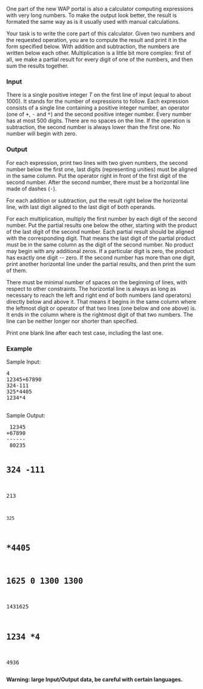 <p>
One part of the new WAP portal is also a&nbsp;calculator computing expressions
with very long numbers. To make the output look better, the result is
formated the same way as is it usually used with manual calculations.

</p><p>
Your task is to write the core part of this calculator. Given two numbers and
the requested operation, you are to compute the result and print it in the
form specified below. With addition and subtraction, the numbers are written
below each other. Multiplication is a&nbsp;little bit more complex: first of all, we
make a&nbsp;partial result for every digit of one of the numbers, and then sum the
results together.

</p><p>
</p><h3>Input</h3>

<p>

There is a&nbsp;single positive integer <var>T</var> on the first line of input (equal to about 1000). It stands
for the number of expressions to follow. Each expression consists of a&nbsp;single
line containing a&nbsp;positive integer number, an&nbsp;operator (one of <tt>+</tt>,
<tt>-</tt> and <tt>*</tt>) and the second positive integer number. Every number has
at most 500&nbsp;digits. There are no spaces on the line. If the operation is
subtraction, the second number is always lower than the first one. No number
will begin with zero.

</p><p>

</p><h3>Output</h3>

<p>
For each expression, print two lines with two given numbers, the second
number below the first one, last digits (representing unities) must be
aligned in the same column. Put the operator right in front of the first
digit of the second number. After the second number, there must be
a&nbsp;horizontal line made of dashes (<tt>-</tt>).

</p><p>
For each addition or subtraction, put the result right below the horizontal
line, with last digit aligned to the last digit of both operands.

</p><p>
For each multiplication, multiply the first number by each digit of the
second number. Put the partial results one below the other, starting with the
product of the last digit of the second number. Each partial result should be
aligned with the corresponding digit.
That means the last digit of the partial product must be in the same column
as the digit of the second number. No product may begin with any additional
zeros. If a&nbsp;particular digit is zero, the product has exactly one digit --
zero. If the second number has more than one digit, print another horizontal
line under the partial results, and then print the sum of them.

</p><p>
There must be minimal number of spaces on the beginning of lines, with
respect to other constraints. The horizontal line is always as long as
necessary to reach the left and right end of both numbers (and operators)
directly below and above it. That means it begins in the same column where the
leftmost digit or operator of that two lines (one below and one above) is. It
ends in the column where is the rightmost digit of that two numbers. The line
can be neither longer nor shorter than specified.

</p><p>
Print one blank line after each test case, including the last one.

</p><h3>Example</h3>

<p>Sample Input:</p><pre><tt>4
12345+67890
324-111
325*4405
1234*4
</tt>
</pre>

<p>Sample Output:</p><pre><tt> 12345
+67890
------
 80235

 324
-111
----
 213

    325
  *4405
  -----
   1625
     0
 1300
1300
-------
1431625

1234
  *4
----
4936</tt>
</pre>
<b>Warning: large Input/Output data, be careful with certain languages.</b>